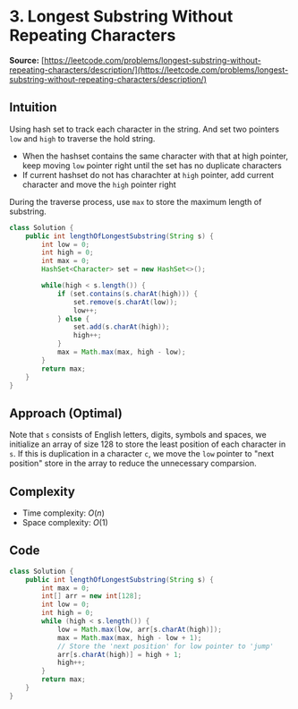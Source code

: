 # 3. Longest Substring Without Repeating Characters
**Source:** [https://leetcode.com/problems/longest-substring-without-repeating-characters/description/](https://leetcode.com/problems/longest-substring-without-repeating-characters/description/)
## Intuition
<!-- Describe your first thoughts on how to solve this problem. -->
Using hash set to track each character in the string. And set two pointers `low` and `high` to
traverse the hold string. 

- When the hashset contains the same character with that at high pointer, keep moving `low` pointer right until 
  the set has no duplicate characters
- If current hashset do not has charachter at `high` pointer, add current character and move the `high` pointer right 

During the traverse process, use `max` to store the maximum length of substring.

``` java linenums="1"
class Solution {
    public int lengthOfLongestSubstring(String s) {
        int low = 0;
        int high = 0;
        int max = 0;
        HashSet<Character> set = new HashSet<>();

        while(high < s.length()) {
            if (set.contains(s.charAt(high))) {
                set.remove(s.charAt(low));
                low++;
            } else {
                set.add(s.charAt(high));
                high++;
            }
            max = Math.max(max, high - low);
        }
        return max;
    }
}
```
## Approach (Optimal)
<!-- Describe your approach to solving the problem. -->
Note that `s` consists of English letters, digits, symbols and spaces, we initialize an array of size 128 to 
store the least position of each character in `s`. 
If this is duplication in a character `c`, we move the `low` pointer to "next position" store in the array to reduce the unnecessary comparsion.


## Complexity
- Time complexity: $O(n)$
- Space complexity: $O(1)$

## Code
``` java linenums="1"
class Solution {
    public int lengthOfLongestSubstring(String s) {
        int max = 0;
        int[] arr = new int[128];
        int low = 0;
        int high = 0;
        while (high < s.length()) {
            low = Math.max(low, arr[s.charAt(high)]);
            max = Math.max(max, high - low + 1);
            // Store the 'next position' for low pointer to 'jump'
            arr[s.charAt(high)] = high + 1;
            high++;
        }
        return max;
    }
}
```